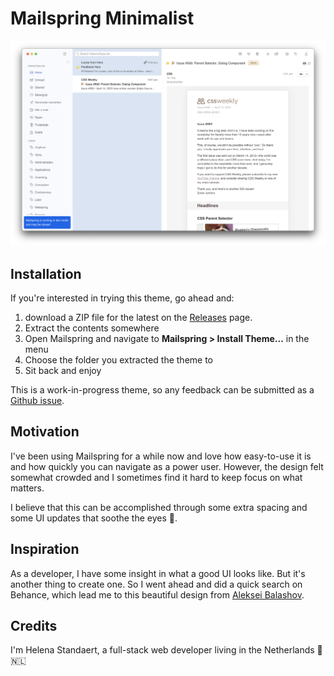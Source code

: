 # Mailspring Minimalist

![Screenshot of the minimalist theme](screenshot/theme-screenshot.png)

## Installation

If you're interested in trying this theme, go ahead and:

1. download a ZIP file for the latest on the [Releases](<[https://](https://github.com/hstandaert/mailspring-minimalist/releases)>) page.
2. Extract the contents somewhere
3. Open Mailspring and navigate to **Mailspring > Install Theme...** in the menu
4. Choose the folder you extracted the theme to
5. Sit back and enjoy

This is a work-in-progress theme, so any feedback can be submitted as a [Github issue](https://github.com/hstandaert/mailspring-minimalist/issues/new).

## Motivation

I've been using Mailspring for a while now and love how easy-to-use it is and how quickly you can navigate as a power user. However, the design felt somewhat crowded and I sometimes find it hard to keep focus on what matters.

I believe that this can be accomplished through some extra spacing and some UI updates that soothe the eyes 👀.

## Inspiration

As a developer, I have some insight in what a good UI looks like. But it's another thing to create one. So I went ahead and did a quick search on Behance, which lead me to this beautiful design from [Aleksei Balashov](https://dribbble.com/addiken).

## Credits

I'm Helena Standaert, a full-stack web developer living in the Netherlands 👋 🇳🇱

